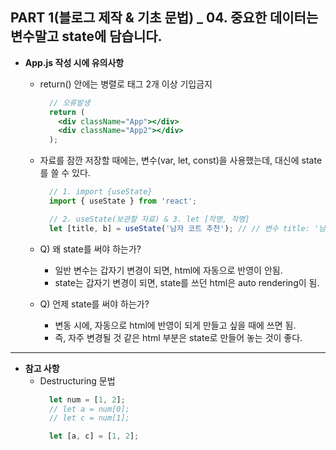 ## PART 1(블로그 제작 & 기초 문법) _ 04. 중요한 데이터는 변수말고 state에 담습니다.

- **App.js 작성 시에 유의사항**
  - return() 안에는 병렬로 태그 2개 이상 기입금지
    ```jsx
      // 오류발생
      return (
        <div className="App"></div>
        <div className="App2"></div>
      );
    ```

  - 자료를 잠깐 저장할 때에는, 변수(var, let, const)을 사용했는데, 대신에 state를 쓸 수 있다.
    ```jsx
      // 1. import {useState}
      import { useState } from 'react';
    
      // 2. useState(보관할 자료) & 3. let [작명, 작명]
      let [title, b] = useState('남자 코트 추천'); // // 변수 title: '남자 코트 추천'(변수랑 용도가 같음), b: state 변경을 도와주는 함수
    ```
    
  - Q) 왜 state를 써야 하는가?
    - 일반 변수는 갑자기 변경이 되면, html에 자동으로 반영이 안됨.
    - state는 갑자기 변경이 되면, state를 쓰던 html은 auto rendering이 됨.
   
  - Q) 언제 state를 써야 하는가?
    - 변동 시에, 자동으로 html에 반영이 되게 만들고 싶을 때에 쓰면 됨.
    - 즉, 자주 변경될 것 같은 html 부분은 state로 만들어 놓는 것이 좋다.

-----
- **참고 사항**
  - Destructuring 문법
    ```jsx
      let num = [1, 2];
      // let a = num[0];
      // let c = num[1];

      let [a, c] = [1, 2];
    ``` 

